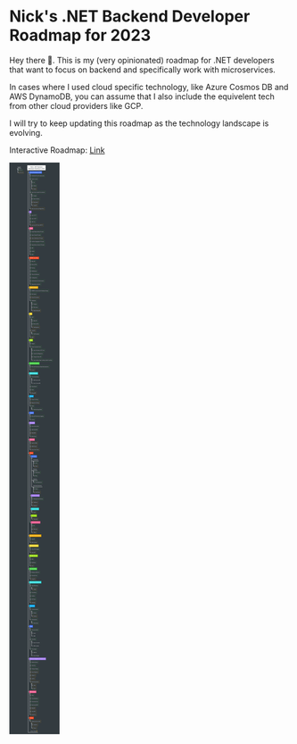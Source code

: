 # Nick's .NET Backend Developer Roadmap for 2023

Hey there 👋. This is my (very opinionated) roadmap for .NET developers that want to focus on backend and specifically work with microservices.

In cases where I used cloud specific technology, like Azure Cosmos DB and AWS DynamoDB, you can assume that I also include the equivelent tech from other cloud providers like GCP.

I will try to keep updating this roadmap as the technology landscape is evolving.

Interactive Roadmap: [Link](https://mm.tt/map/2627837340?t=CjSlrIg9TU)

![](roadmap-dark-2023.png)
